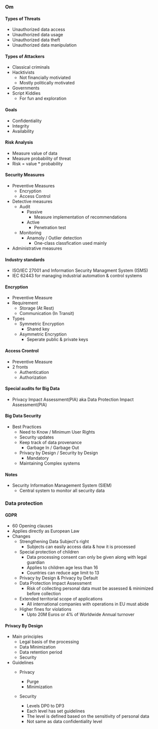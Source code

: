 ### Om

#### Types of Threats
- Unauthorized data access
- Unauthorized data usage
- Unauthorized data theft
- Unauthorized data manipulation


#### Types of Attackers
- Classical criminals
- Hacktivists
  - Not financially motiviated
  - Mostly politically motivated
- Governments
- Script Kiddies
  - For fun and exploration  

#### Goals
- Confidentiality
- Integrity
- Availability

#### Risk Analysis
- Measure value of data
- Measure probability of threat
- Risk = value * probability

#### Security Measures
- Preventive Measures
  - Encryption
  - Access Control
- Detective measures
  - Audit
    - Passive
      - Measure implementation of recommendations 
    - Active
      - Penetration test
  - Monitoring
    - Anamoly / Outlier detection
      - One-class classfication used mainly
- Administrative measures

#### Industry standards
- ISO/IEC 27001 and Information Security Managment System (ISMS)
- IEC 62443 for managing industrial automation & control systems

#### Encryption
- Preventive Measure
- Requirement
  - Storage (At Rest)
  - Communication (In Transit)
- Types
  - Symmetric Encryption
    - Shared key   
  - Asymmetric Encryption 
    - Seperate public & private keys 
#### Access Crontrol
- Preventive Measure
- 2 fronts
  - Authentication
  - Authorization

#### Special audits for Big Data
- Privacy Impact Assessment(PIA) aka Data Protection Impact Assessment(PIA)

#### Big Data Security
- Best Practices
  - Need to Know / Minimum User Rights
  - Security updates
  - Keep track of data provenance
    - Garbage In / Garbage Out
  - Privacy by Design / Security by Design
    - Mandatory 
  - Maintaining Complex systems

#### Notes
- Security Information Management System (SIEM) 
  - Central system to monitor all security data

### Data protection

#### GDPR

- 60 Opening clauses
- Applies directly as European Law
- Changes
  - Strengthening Data Subject's right
	- Subjects can easily access data & how it is processed
  - Special protection of children
    - Data processing consent can only be given along with legal guardian
	- Applies to children age less than 16
	- Countries can reduce age limit to 13
  - Privacy by Design & Privacy by Default
  - Data Protection Impact Assessment
    - Risk of collecting personal data must be assessed & minimized before collection
  - Extended territorial scope of applications
    - All international companies with operations in EU must abide
  - Higher fines for violations
	- Upto 20M Euros or 4% of Worldwide Annual turnover

#### Privacy By Design
- Main principles
  - Legal basis of the processing
  - Data Minimization
  - Data retention period
  - Security
- Guidelines
  - Privacy
    - Purge
    - Minimization
    
  - Security
    - Levels DP0 to DP3
    - Each level has set guidelines
    - The level is defined based on the sensitivity of personal data
    - Not same as data confidentiality level
